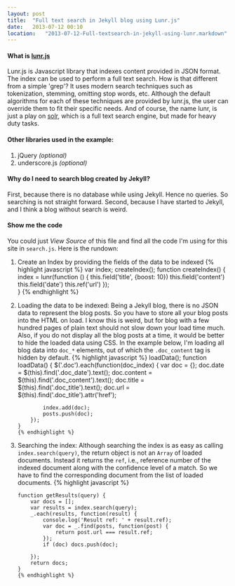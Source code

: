```yaml
---
layout: post
title:  "Full text search in Jekyll blog using Lunr.js"
date:   2013-07-12 00:10
location:   "2013-07-12-Full-textsearch-in-jekyll-using-lunr.markdown" 
---
```


#### What is [lunr.js](http://lunrjs.com)
Lunr.js is Javascript library that indexes content provided in JSON format. The index can be used to perform a full text search. How is that different from a simple 'grep'? It uses modern search techniques such as tokenization, stemming, omitting stop words, etc. Although the default algorithms for each of these techniques are provided by lunr.js, the user can override them to fit their specific needs. And of course, the name lunr, is just a play on [solr](https://lucene.apache.org/solr/), which is a full text search engine, but made for heavy duty tasks.

#### Other libraries used in the example:
1. jQuery _(optional)_
2. underscore.js _(optional)_

#### Why do I need to search blog created by Jekyll?
First, because there is no database while using Jekyll. Hence no queries. So searching is not straight forward. Second, because I have started to Jekyll, and I think a blog without search is weird.

#### Show me the code
You could just _View Source_ of this file and find all the code I'm using for this site in `search.js`. Here is the rundown:

1.	Create an Index by providing the fields of the data to be indexed
		{% highlight javascript %}
		var index;
		createIndex();
		function createIndex() {
			index = lunr(function () {
			    this.field('title', {boost: 10})
			    this.field('content')
			    this.field('date')
			    this.ref('url')
		  });	
		}
		{% endhighlight %}

2.	Loading the data to be indexed: Being a Jekyll blog, there is no JSON data to represent the blog posts. So you have to store all your blog posts into the HTML on load. I know this is weird, but for blog with a few hundred pages of plain text should not slow down your load time much. Also, if you do not display all the blog posts at a time, it would be better to hide the loaded data using CSS. In the example below, I'm loading all blog data into `doc_*` elements, out of which the `.doc_content` tag is hidden by default.
		{% highlight javascript %}
		loadData();
		function loadData() {
			$('.doc').each(function(doc_index) {
				var doc = {};
				doc.date = $(this).find('.doc_date').text();
				doc.content = $(this).find('.doc_content').text();
				doc.title = $(this).find('.doc_title').text();
				doc.url = $(this).find('.doc_title').attr('href');

				index.add(doc);
				posts.push(doc);
			});
		}
		{% endhighlight %}

3.	Searching the index: Although searching the index is as easy as calling `index.search(query)`, the return object is not an `Array` of loaded documents. Instead it returns the `ref`, i.e., reference number of the indexed document along with the confidence level of a match. So we have to find the corresponding document from the list of loaded documents.
		{% highlight javascript %}

		function getResults(query) {
			var docs = [];
			var results = index.search(query);
			_.each(results, function(result) {
				console.log('Result ref: ' + result.ref);
				var doc = _.find(posts, function(post) {
					return post.url === result.ref;
				});
				if (doc) docs.push(doc);
				
			});
			return docs;
		}
		{% endhighlight %}

